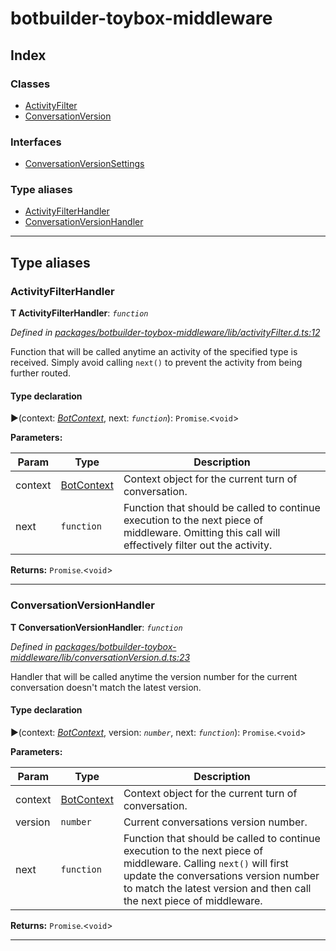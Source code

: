 


#  botbuilder-toybox-middleware


## Index

### Classes

* [ActivityFilter](classes/botbuilder_toybox_middleware.activityfilter.md)
* [ConversationVersion](classes/botbuilder_toybox_middleware.conversationversion.md)


### Interfaces

* [ConversationVersionSettings](interfaces/botbuilder_toybox_middleware.conversationversionsettings.md)


### Type aliases

* [ActivityFilterHandler](#activityfilterhandler)
* [ConversationVersionHandler](#conversationversionhandler)



---
## Type aliases
<a id="activityfilterhandler"></a>

###  ActivityFilterHandler

**Τ ActivityFilterHandler**:  *`function`* 

*Defined in [packages/botbuilder-toybox-middleware/lib/activityFilter.d.ts:12](https://github.com/Stevenic/botbuilder-toybox/blob/788e58e/packages/botbuilder-toybox-middleware/lib/activityFilter.d.ts#L12)*



Function that will be called anytime an activity of the specified type is received. Simply avoid calling `next()` to prevent the activity from being further routed.

#### Type declaration
►(context: *[BotContext]()*, next: *`function`*): `Promise`.<`void`>



**Parameters:**

| Param | Type | Description |
| ------ | ------ | ------ |
| context | [BotContext]()   |  Context object for the current turn of conversation. |
| next | `function`   |  Function that should be called to continue execution to the next piece of middleware. Omitting this call will effectively filter out the activity. |





**Returns:** `Promise`.<`void`>






___

<a id="conversationversionhandler"></a>

###  ConversationVersionHandler

**Τ ConversationVersionHandler**:  *`function`* 

*Defined in [packages/botbuilder-toybox-middleware/lib/conversationVersion.d.ts:23](https://github.com/Stevenic/botbuilder-toybox/blob/788e58e/packages/botbuilder-toybox-middleware/lib/conversationVersion.d.ts#L23)*



Handler that will be called anytime the version number for the current conversation doesn't match the latest version.

#### Type declaration
►(context: *[BotContext]()*, version: *`number`*, next: *`function`*): `Promise`.<`void`>



**Parameters:**

| Param | Type | Description |
| ------ | ------ | ------ |
| context | [BotContext]()   |  Context object for the current turn of conversation. |
| version | `number`   |  Current conversations version number. |
| next | `function`   |  Function that should be called to continue execution to the next piece of middleware. Calling `next()` will first update the conversations version number to match the latest version and then call the next piece of middleware. |





**Returns:** `Promise`.<`void`>






___


